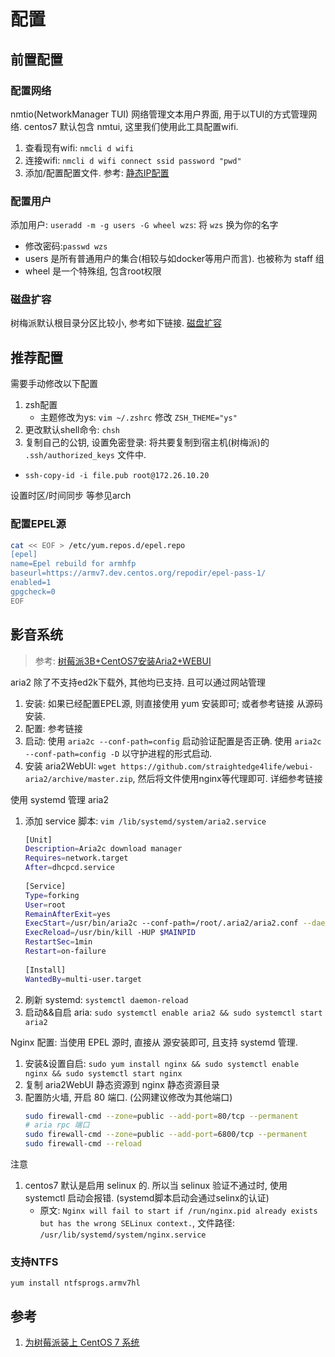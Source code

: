 # 配置

## 前置配置
### 配置网络
nmtio(NetworkManager TUI) 网络管理文本用户界面, 用于以TUI的方式管理网络. centos7 默认包含 nmtui, 这里我们使用此工具配置wifi.
1. 查看现有wifi: `nmcli d wifi`
2. 连接wifi:  `nmcli d wifi connect ssid password "pwd"`
3. 添加/配置配置文件. 参考: [静态IP配置](/doc/static-ip.md)

### 配置用户
添加用户: `useradd -m -g users -G wheel wzs`: 将 `wzs` 换为你的名字
- 修改密码:`passwd wzs`
- users 是所有普通用户的集合(相较与如docker等用户而言). 也被称为 staff 组
- wheel 是一个特殊组, 包含root权限

### 磁盘扩容
树梅派默认根目录分区比较小, 参考如下链接. [磁盘扩容](/develop/disk.md#分区扩容)

## 推荐配置
需要手动修改以下配置
1. zsh配置
    - 主题修改为ys: `vim ~/.zshrc` 修改 `ZSH_THEME="ys"`
2. 更改默认shell命令: `chsh`
3. 复制自己的公钥, 设置免密登录: 将共要复制到宿主机(树梅派)的 `.ssh/authorized_keys` 文件中.
  - `ssh-copy-id -i file.pub root@172.26.10.20`

设置时区/时间同步 等参见arch

### 配置EPEL源

```Bash
cat << EOF > /etc/yum.repos.d/epel.repo
[epel]
name=Epel rebuild for armhfp
baseurl=https://armv7.dev.centos.org/repodir/epel-pass-1/
enabled=1
gpgcheck=0
EOF
```
## 影音系统
> 参考: [树莓派3B+CentOS7安装Aria2+WEBUI](https://www.jianshu.com/p/e8eed46e938e)

aria2 除了不支持ed2k下载外, 其他均已支持. 且可以通过网站管理
1. 安装: 如果已经配置EPEL源, 则直接使用 yum 安装即可; 或者参考链接 从源码安装.
2. 配置: 参考链接
3. 启动: 使用 `aria2c --conf-path=config` 启动验证配置是否正确. 使用 `aria2c --conf-path=config -D` 以守护进程的形式启动.
4. 安装 aria2WebUI: `wget https://github.com/straightedge4life/webui-aria2/archive/master.zip`, 然后将文件使用nginx等代理即可. 详细参考链接

使用 systemd 管理 aria2
1. 添加 service 脚本: `vim /lib/systemd/system/aria2.service`
    ```Bash
    [Unit]
    Description=Aria2c download manager
    Requires=network.target
    After=dhcpcd.service
        
    [Service]
    Type=forking
    User=root
    RemainAfterExit=yes
    ExecStart=/usr/bin/aria2c --conf-path=/root/.aria2/aria2.conf --daemon
    ExecReload=/usr/bin/kill -HUP $MAINPID
    RestartSec=1min
    Restart=on-failure
        
    [Install]
    WantedBy=multi-user.target
    ```
2. 刷新 systemd: `systemctl daemon-reload`
3. 启动&&自启 aria: `sudo systemctl enable aria2 && sudo systemctl start aria2`

Nginx 配置: 当使用 EPEL 源时, 直接从 源安装即可, 且支持 systemd 管理.
1. 安装&设置自启: `sudo yum install nginx && sudo systemctl enable nginx && sudo systemctl start nginx`
2. 复制 aria2WebUI 静态资源到 nginx 静态资源目录
3. 配置防火墙, 开启 80 端口. (公网建议修改为其他端口)
    ```Bash
    sudo firewall-cmd --zone=public --add-port=80/tcp --permanent
    # aria rpc 端口
    sudo firewall-cmd --zone=public --add-port=6800/tcp --permanent
    sudo firewall-cmd --reload
    ```

注意
1. centos7 默认是启用 selinux 的. 所以当 selinux 验证不通过时, 使用 systemctl 启动会报错. (systemd脚本启动会通过selinx的认证)
    - 原文: `Nginx will fail to start if /run/nginx.pid already exists but has the wrong SELinux context.`, 文件路径: `/usr/lib/systemd/system/nginx.service`

### 支持NTFS
`yum install ntfsprogs.armv7hl`

## 参考
1. [为树莓派装上 CentOS 7 系统](https://sspai.com/post/42793)
